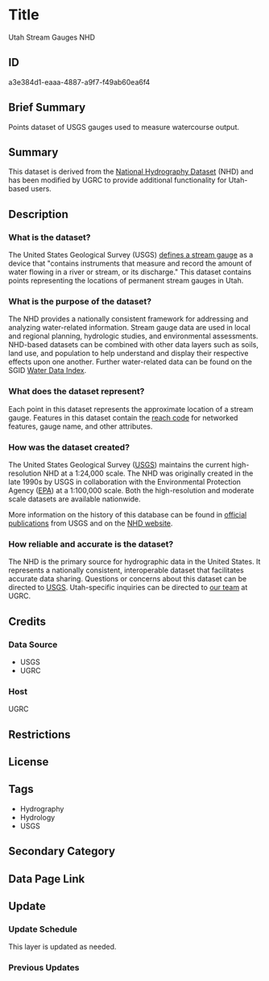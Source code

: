 # Title

Utah Stream Gauges NHD

## ID

a3e384d1-eaaa-4887-a9f7-f49ab60ea6f4

## Brief Summary

Points dataset of USGS gauges used to measure watercourse output.

## Summary

This dataset is derived from the [National Hydrography Dataset](https://www.usgs.gov/national-hydrography/national-hydrography-dataset) (NHD) and has been modified by UGRC to provide additional functionality for Utah-based users.

<!--- Other than clipping to the state boundary, did we modify this dataset in some way like we have for other NHD datasets? --->

## Description

### What is the dataset?

The United States Geological Survey (USGS) [defines a stream gauge](https://www.usgs.gov/centers/utah-water-science-center/science/what-streamgage) as a device that "contains instruments that measure and record the amount of water flowing in a river or stream, or its discharge." This dataset contains points representing the locations of permanent stream gauges in Utah.

### What is the purpose of the dataset?

The NHD provides a nationally consistent framework for addressing and analyzing water-related information. Stream gauge data are used in local and regional planning, hydrologic studies, and environmental assessments. NHD-based datasets can be combined with other data layers such as soils, land use, and population to help understand and display their respective effects upon one another. Further water-related data can be found on the SGID [Water Data Index](https://gis.utah.gov/products/sgid/water/).

### What does the dataset represent?

Each point in this dataset represents the approximate location of a stream gauge. Features in this dataset contain the [reach code](https://enviro.epa.gov/enviro/ef_metadata_html.tri_page?p_column_name=reach_code#:~:text=Description%3A%20A%20reach%20code%20is,National%20Hydrography%20Dataset%20(NHD).) for networked features, gauge name, and other attributes.

<!--- There are a few fields in this dataset that indicate some kind of forecast. Do these get updated often enough for them to be relevant? --->

### How was the dataset created?

The United States Geological Survey ([USGS](usgs.gov)) maintains the current high-resolution NHD at a 1:24,000 scale. The NHD was originally created in the late 1990s by USGS in collaboration with the Environmental Protection Agency ([EPA](https://www.epa.gov/)) at a 1:100,000 scale. Both the high-resolution and moderate scale datasets are available nationwide.

More information on the history of this database can be found in [official publications](https://www.horizon-systems.com/NHDPlusData/NHDPlusV21/Documentation/History/Making_the_Digital_Water_Flow.pdf) from USGS and on the [NHD website](https://www.usgs.gov/national-hydrography/national-hydrography-dataset#:~:text=In%20the%20late%201990s%2C%20the,and%20those%20of%20other%20medium).

### How reliable and accurate is the dataset?

The NHD is the primary source for hydrographic data in the United States. It represents a nationally consistent, interoperable dataset that facilitates accurate data sharing. Questions or concerns about this dataset can be directed to [USGS](https://www.usgs.gov/national-hydrography/nhdplus-high-resolution). Utah-specific inquiries can be directed to [our team](https://gis.utah.gov/contact/) at UGRC.

## Credits

### Data Source

- USGS
- UGRC

### Host

UGRC

## Restrictions

## License

## Tags

- Hydrography
- Hydrology
- USGS

## Secondary Category

## Data Page Link

## Update

### Update Schedule

This layer is updated as needed.

### Previous Updates
